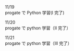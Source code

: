 11/19<br>
progate で Python 学習(I 完了)<br>

11/20<br>
progate で python 学習（II 完了）<br>

11/21<br>
progate で python 学習（III 完了）<br>
